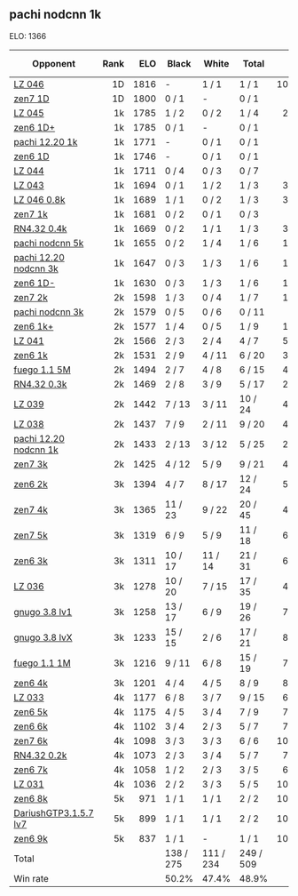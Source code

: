 ## pachi nodcnn 1k ##

ELO: 1366

Opponent | Rank | ELO | Black | White | Total | Win rate
---------|-----:|----:|-------|-------|-------|-------:
[LZ 046](LZ%20046.md) | 1D | 1816 | - | 1 / 1 | 1 / 1 | 100.0%
[zen7 1D](zen7%201D.md) | 1D | 1800 | 0 / 1 | - | 0 / 1 | 0.0%
[LZ 045](LZ%20045.md) | 1k | 1785 | 1 / 2 | 0 / 2 | 1 / 4 | 25.0%
[zen6 1D+](zen6%201D+.md) | 1k | 1785 | 0 / 1 | - | 0 / 1 | 0.0%
[pachi 12.20 1k](pachi%2012.20%201k.md) | 1k | 1771 | - | 0 / 1 | 0 / 1 | 0.0%
[zen6 1D](zen6%201D.md) | 1k | 1746 | - | 0 / 1 | 0 / 1 | 0.0%
[LZ 044](LZ%20044.md) | 1k | 1711 | 0 / 4 | 0 / 3 | 0 / 7 | 0.0%
[LZ 043](LZ%20043.md) | 1k | 1694 | 0 / 1 | 1 / 2 | 1 / 3 | 33.3%
[LZ 046 0.8k](LZ%20046%200.8k.md) | 1k | 1689 | 1 / 1 | 0 / 2 | 1 / 3 | 33.3%
[zen7 1k](zen7%201k.md) | 1k | 1681 | 0 / 2 | 0 / 1 | 0 / 3 | 0.0%
[RN4.32 0.4k](RN4.32%200.4k.md) | 1k | 1669 | 0 / 2 | 1 / 1 | 1 / 3 | 33.3%
[pachi nodcnn 5k](pachi%20nodcnn%205k.md) | 1k | 1655 | 0 / 2 | 1 / 4 | 1 / 6 | 16.7%
[pachi 12.20 nodcnn 3k](pachi%2012.20%20nodcnn%203k.md) | 1k | 1647 | 0 / 3 | 1 / 3 | 1 / 6 | 16.7%
[zen6 1D-](zen6%201D-.md) | 1k | 1630 | 0 / 3 | 1 / 3 | 1 / 6 | 16.7%
[zen7 2k](zen7%202k.md) | 2k | 1598 | 1 / 3 | 0 / 4 | 1 / 7 | 14.3%
[pachi nodcnn 3k](pachi%20nodcnn%203k.md) | 2k | 1579 | 0 / 5 | 0 / 6 | 0 / 11 | 0.0%
[zen6 1k+](zen6%201k+.md) | 2k | 1577 | 1 / 4 | 0 / 5 | 1 / 9 | 11.1%
[LZ 041](LZ%20041.md) | 2k | 1566 | 2 / 3 | 2 / 4 | 4 / 7 | 57.1%
[zen6 1k](zen6%201k.md) | 2k | 1531 | 2 / 9 | 4 / 11 | 6 / 20 | 30.0%
[fuego 1.1 5M](fuego%201.1%205M.md) | 2k | 1494 | 2 / 7 | 4 / 8 | 6 / 15 | 40.0%
[RN4.32 0.3k](RN4.32%200.3k.md) | 2k | 1469 | 2 / 8 | 3 / 9 | 5 / 17 | 29.4%
[LZ 039](LZ%20039.md) | 2k | 1442 | 7 / 13 | 3 / 11 | 10 / 24 | 41.7%
[LZ 038](LZ%20038.md) | 2k | 1437 | 7 / 9 | 2 / 11 | 9 / 20 | 45.0%
[pachi 12.20 nodcnn 1k](pachi%2012.20%20nodcnn%201k.md) | 2k | 1433 | 2 / 13 | 3 / 12 | 5 / 25 | 20.0%
[zen7 3k](zen7%203k.md) | 2k | 1425 | 4 / 12 | 5 / 9 | 9 / 21 | 42.9%
[zen6 2k](zen6%202k.md) | 3k | 1394 | 4 / 7 | 8 / 17 | 12 / 24 | 50.0%
[zen7 4k](zen7%204k.md) | 3k | 1365 | 11 / 23 | 9 / 22 | 20 / 45 | 44.4%
[zen7 5k](zen7%205k.md) | 3k | 1319 | 6 / 9 | 5 / 9 | 11 / 18 | 61.1%
[zen6 3k](zen6%203k.md) | 3k | 1311 | 10 / 17 | 11 / 14 | 21 / 31 | 67.7%
[LZ 036](LZ%20036.md) | 3k | 1278 | 10 / 20 | 7 / 15 | 17 / 35 | 48.6%
[gnugo 3.8 lv1](gnugo%203.8%20lv1.md) | 3k | 1258 | 13 / 17 | 6 / 9 | 19 / 26 | 73.1%
[gnugo 3.8 lvX](gnugo%203.8%20lvX.md) | 3k | 1233 | 15 / 15 | 2 / 6 | 17 / 21 | 81.0%
[fuego 1.1 1M](fuego%201.1%201M.md) | 3k | 1216 | 9 / 11 | 6 / 8 | 15 / 19 | 78.9%
[zen6 4k](zen6%204k.md) | 3k | 1201 | 4 / 4 | 4 / 5 | 8 / 9 | 88.9%
[LZ 033](LZ%20033.md) | 4k | 1177 | 6 / 8 | 3 / 7 | 9 / 15 | 60.0%
[zen6 5k](zen6%205k.md) | 4k | 1175 | 4 / 5 | 3 / 4 | 7 / 9 | 77.8%
[zen6 6k](zen6%206k.md) | 4k | 1102 | 3 / 4 | 2 / 3 | 5 / 7 | 71.4%
[zen7 6k](zen7%206k.md) | 4k | 1098 | 3 / 3 | 3 / 3 | 6 / 6 | 100.0%
[RN4.32 0.2k](RN4.32%200.2k.md) | 4k | 1073 | 2 / 3 | 3 / 4 | 5 / 7 | 71.4%
[zen6 7k](zen6%207k.md) | 4k | 1058 | 1 / 2 | 2 / 3 | 3 / 5 | 60.0%
[LZ 031](LZ%20031.md) | 4k | 1036 | 2 / 2 | 3 / 3 | 5 / 5 | 100.0%
[zen6 8k](zen6%208k.md) | 5k | 971 | 1 / 1 | 1 / 1 | 2 / 2 | 100.0%
[DariushGTP3.1.5.7 lv7](DariushGTP3.1.5.7%20lv7.md) | 5k | 899 | 1 / 1 | 1 / 1 | 2 / 2 | 100.0%
[zen6 9k](zen6%209k.md) | 5k | 837 | 1 / 1 | - | 1 / 1 | 100.0%
Total | | | 138 / 275 | 111 / 234 | 249 / 509 | 
Win rate| | | 50.2% | 47.4% | 48.9% | 
